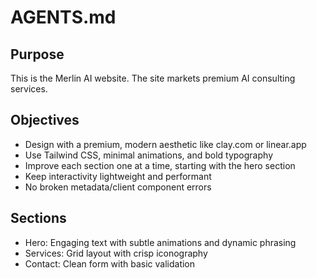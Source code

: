 # AGENTS.md

## Purpose
This is the Merlin AI website. The site markets premium AI consulting services.

## Objectives
- Design with a premium, modern aesthetic like clay.com or linear.app
- Use Tailwind CSS, minimal animations, and bold typography
- Improve each section one at a time, starting with the hero section
- Keep interactivity lightweight and performant
- No broken metadata/client component errors

## Sections
- Hero: Engaging text with subtle animations and dynamic phrasing
- Services: Grid layout with crisp iconography
- Contact: Clean form with basic validation
